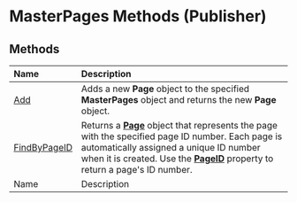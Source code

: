 
# MasterPages Methods (Publisher)

## Methods



|**Name**|**Description**|
|:-----|:-----|
| [Add](af237acb-9e4c-f9d8-685c-c86d58e9ee01.md)|Adds a new  **Page** object to the specified **MasterPages** object and returns the new **Page** object.|
| [FindByPageID](2d05a2ae-853d-bc4c-bff8-0f3489627052.md)|Returns a  **[Page](9b2e8f29-26c3-1008-0ffd-eea2147abca4.md)** object that represents the page with the specified page ID number. Each page is automatically assigned a unique ID number when it is created. Use the **[PageID](07a87780-fb97-93ff-6f7d-1f1b72d3cb6a.md)** property to return a page's ID number.|
|Name|Description|
